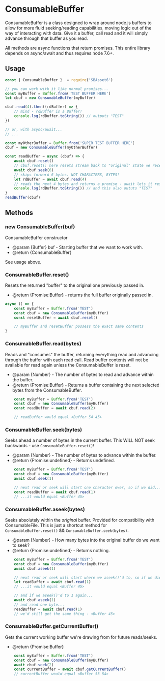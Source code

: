 # ConsumableBuffer

ConsumableBuffer is a class designed to wrap around node.js buffers to allow for more fluid seeking/reading capabilities,
 moving logic out of the way of interacting with data.  Give it a buffer, call read and it will simply advance through that buffer as you read.

All methods are async functions that return promises. This entire library depends on async/await and thus requires node 7.6+.

## Usage

``` js
const { ConsumableBuffer }  = require('SBAsset6')

// you can work with it like normal promises...
const myBuffer = Buffer.from('TEST BUFFER HERE')
let cbuf = new ConsumableBuffer(myBuffer)

cbuf.read(4).then((rdBuffer) => {
	// mind - rdBuffer is a Buffer!
	console.log(rdBuffer.toString()) // outputs "TEST"
})

// or, with async/await...
// ...

const myOtherBuffer = Buffer.from('SUPER TEST BUFFER HERE')
cbuf = new ConsumableBuffer(myOtherBuffer)

const readBuffer = async (cbuf) => {
	await cbuf.reset()
	// cbuf.reset() here resets stream back to "original" state we received it in
	await cbuf.seek(6)
	// skips forward 6 bytes. NOT CHARACTERS, BYTES!
	let rdBuffer = await cbuf.read(4)
	// reads the next 4 bytes and returns a promise - await lets it resolve before storing into rdBuffer
	console.log(rdBuffer.toString()) // and this also oututs "TEST"
}
readBuffer(cbuf)
```

## Methods

### new ConsumableBuffer(buf)

ConsumableBuffer constructor

* @param  {Buffer} buf - Starting buffer that we want to work with.
* @return {ConsumableBuffer}

See usage above.

### ConsumableBuffer.reset()

Resets the returned "buffer" to the original one previously passed in.

* @return {Promise:Buffer} - returns the full buffer originally passed in.

``` js
async () => {
	const myBuffer = Buffer.from('TEST')
	const cbuf = new ConsumableBuffer(myBuffer)
	const resetBuffer = await cbuf.reset()

	// myBuffer and resetBuffer possess the exact same contents
}
```

### ConsumableBuffer.read(bytes)

Reads and "consumes" the buffer, returning everything read and advancing through the buffer with each read call.
Read buffer contents will not be available for read again unless the ConsumableBuffer is reset.

* @param  {Number} - The number of bytes to read and advance within the buffer.
* @return {Promise:Buffer} - Returns a buffer containing the next selected bytes from the ConsumableBuffer.

``` js
	const myBuffer = Buffer.from('TEST')
	const cbuf = new ConsumableBuffer(myBuffer)
	const readBuffer = await cbuf.read(2)

	// readBuffer would equal <Buffer 54 45>
```

### ConsumableBuffer.seek(bytes)

Seeks ahead a number of bytes in the current buffer.
This WILL NOT seek backwards - use `ConsumableBuffer.reset()`!

* @param  {Number} - The number of bytes to advance within the buffer.
* @return {Promise:undefined} - Returns undefined.

``` js
	const myBuffer = Buffer.from('TEST')
	const cbuf = new ConsumableBuffer(myBuffer)
	await cbuf.seek(1)

	// next read or seek will start one character over, so if we did...
	const readBuffer = await cbuf.read(1)
	// ...it would equal <Buffer 45>
```

### ConsumableBuffer.aseek(bytes)

Seeks absolutely within the *original* buffer.
Provided for compatibility with ConsumableFile.
This is just a shortcut method for `ConsumableBuffer.reset()` && `ConsumableBuffer.seek(bytes)`.

* @param  {Number} - How many bytes into the original buffer do we want to seek?
* @return {Promise:undefined} - Returns nothing.

``` js
	const myBuffer = Buffer.from('TEST')
	const cbuf = new ConsumableBuffer(myBuffer)
	await cbuf.aseek(1)

	// next read or seek will start where we aseek()'d to, so if we did...
	let readBuffer = await cbuf.read(1)
	// ...it would equal <Buffer 45>

	// and if we aseek()'d to 1 again...
	await cbuf.aseek(1)
	// and read one byte...
	readBuffer = await cbuf.read(1)
	// we'd still get the same thing - <Buffer 45>
```

### ConsumableBuffer.getCurrentBuffer()

Gets the current working buffer we're drawing from for future reads/seeks.

* @return {Promise:Buffer}

``` js
	const myBuffer = Buffer.from('TEST')
	const cbuf = new ConsumableBuffer(myBuffer)
	await cbuf.seek(2)
	const currentBuffer = await cbuf.getCurrentBuffer()
	// currentBuffer would equal <Buffer 53 54>
```
